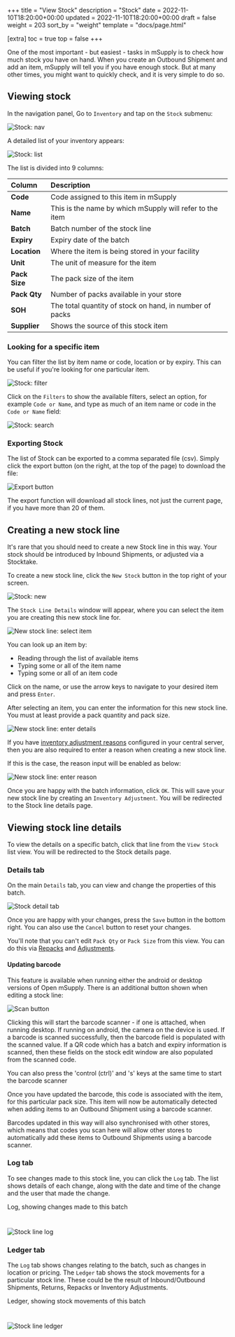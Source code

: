 +++
title = "View Stock"
description = "Stock"
date = 2022-11-10T18:20:00+00:00
updated = 2022-11-10T18:20:00+00:00
draft = false
weight = 203
sort_by = "weight"
template = "docs/page.html"

[extra]
toc = true
top = false
+++

One of the most important - but easiest - tasks in mSupply is to check how much stock you have on hand. When you create an Outbound Shipment and add an item, mSupply will tell you if you have enough stock. But at many other times, you might want to quickly check, and it is very simple to do so.

## Viewing stock

In the navigation panel, Go to `Inventory` and tap on the `Stock` submenu:

![Stock: nav](/docs/inventory/images/stock_gotostock.png)

A detailed list of your inventory appears:

![Stock: list](/docs/inventory/images/stock_viewstock.png)

The list is divided into 9 columns:

| Column        | Description                                              |
| :------------ | :------------------------------------------------------- |
| **Code**      | Code assigned to this item in mSupply                    |
| **Name**      | This is the name by which mSupply will refer to the item |
| **Batch**     | Batch number of the stock line                           |
| **Expiry**    | Expiry date of the batch                                 |
| **Location**  | Where the item is being stored in your facility          |
| **Unit**      | The unit of measure for the item                         |
| **Pack Size** | The pack size of the item                                |
| **Pack Qty**  | Number of packs available in your store                  |
| **SOH**       | The total quantity of stock on hand, in number of packs  |
| **Supplier**  | Shows the source of this stock item                      |

### Looking for a specific item

You can filter the list by item name or code, location or by expiry. This can be useful if you're looking for one particular item.

![Stock: filter](/docs/inventory/images/stock_filter.png)

Click on the `Filters` to show the available filters, select an option, for example `Code or Name`, and type as much of an item name or code in the `Code or Name` field:

![Stock: search](/docs/inventory/images/stock_search.gif)

### Exporting Stock

The list of Stock can be exported to a comma separated file (csv). Simply click the export button (on the right, at the top of the page) to download the file:

![Export button](/docs/inventory/images/export.png)

The export function will download all stock lines, not just the current page, if you have more than 20 of them.

## Creating a new stock line

<div class="note">
It's rare that you should need to create a new Stock line in this way. Your stock should be introduced by Inbound Shipments, or adjusted via a Stocktake.
</div>

To create a new stock line, click the `New Stock` button in the top right of your screen.

![Stock: new](/docs/inventory/images/stock_new.png)

The `Stock Line Details` window will appear, where you can select the item you are creating this new stock line for.

![New stock line: select item](/docs/inventory/images/stock_new_item.png)

You can look up an item by:

- Reading through the list of available items
- Typing some or all of the item name
- Typing some or all of an item code

Click on the name, or use the arrow keys to navigate to your desired item and press `Enter`.

After selecting an item, you can enter the information for this new stock line. You must at least provide a pack quantity and pack size.

![New stock line: enter details](/docs/inventory/images/stock_new_details.png)

If you have [inventory adjustment reasons](https://docs.msupply.org.nz/preferences:options?s[]=reasons) configured in your central server, then you are also required to enter a reason when creating a new stock line.

If this is the case, the reason input will be enabled as below:

![New stock line: enter reason](/docs/inventory/images/stock_new_reason.png)

Once you are happy with the batch information, click `OK`. This will save your new stock line by creating an `Inventory Adjustment`. You will be redirected to the Stock line details page.

## Viewing stock line details

To view the details on a specific batch, click that line from the `View Stock` list view. You will be redirected to the Stock details page.

### Details tab

On the main `Details` tab, you can view and change the properties of this batch.

![Stock detail tab](/docs/inventory/images/stock_detail_tab.png)

Once you are happy with your changes, press the `Save` button in the bottom right. You can also use the `Cancel` button to reset your changes.

You'll note that you can't edit `Pack Qty` or `Pack Size` from this view. You can do this via [Repacks](/docs/13_Inventory%20Management/13-5a-repack/) and [Adjustments](/docs/13_Inventory%20Management/13-3a-invadjust/).

#### Updating barcode

This feature is available when running either the android or desktop versions of Open mSupply.
There is an additional button shown when editing a stock line:

![Scan button](/docs/inventory/images/stock-line-edit-scan.png)

Clicking this will start the barcode scanner - if one is attached, when running desktop. If running on android, the camera on the device is used.
If a barcode is scanned successfully, then the barcode field is populated with the scanned value. If a QR code which has a batch and expiry information is scanned, then these fields on the stock edit window are also populated from the scanned code.

<div class="tip">You can also press the 'control (ctrl)' and 's' keys at the same time to start the barcode scanner</div>

Once you have updated the barcode, this code is associated with the item, for this particular pack size. This item will now be automatically detected when adding items to an Outbound Shipment using a barcode scanner.

Barcodes updated in this way will also synchronised with other stores, which means that codes you scan here will allow other stores to automatically add these items to Outbound Shipments using a barcode scanner.

### Log tab

To see changes made to this stock line, you can click the `Log` tab. The list shows details of each change, along with the date and time of the change and the user that made the change.

<div class="imagetitle" style="margin-bottom: 40px;">Log, showing changes made to this batch</div>

![Stock line log](/docs/inventory/images/stock_line_edit_log.png)

### Ledger tab

The `Log` tab shows changes relating to the batch, such as changes in location or pricing. The `Ledger` tab shows the stock movements for a particular stock line. These could be the result of Inbound/Outbound Shipments, Returns, Repacks or Inventory Adjustments.

<div class="imagetitle" style="margin-bottom: 40px;">Ledger, showing stock movements of this batch</div>

![Stock line ledger](/docs/inventory/images/stock_ledger.png)

